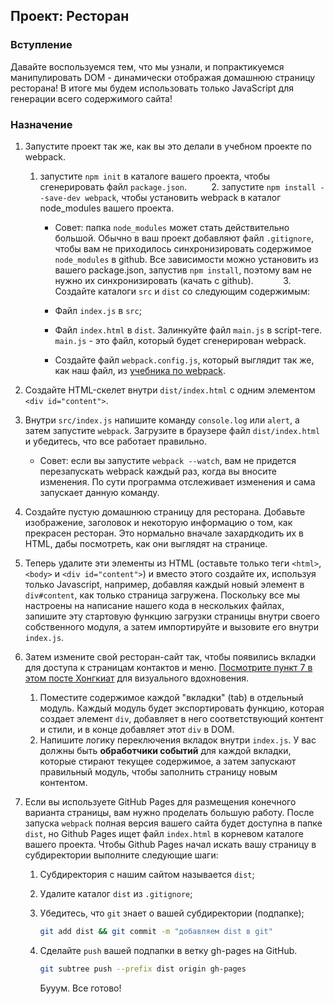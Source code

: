 ## Проект: Ресторан

### Вступление

Давайте воспользуемся тем, что мы узнали, и попрактикуемся манипулировать DOM - динамически отображая домашнюю страницу ресторана! В итоге мы будем использовать только JavaScript для генерации всего содержимого сайта!

### Назначение

1. Запустите проект так же, как вы это делали в учебном проекте по webpack.

    1. запустите `npm init` в каталоге вашего проекта, чтобы сгенерировать файл `package.json`.
    
    2. запустите `npm install --save-dev webpack`, чтобы установить webpack в каталог node_modules вашего проекта.
   
        - Совет: папка `node_modules` может стать действительно большой. Обычно в ваш проект добавляют файл `.gitignore`, чтобы вам не приходилось синхронизировать содержимое `node_modules` в github. Все зависимости можно установить из вашего package.json, запустив `npm install`, поэтому вам не нужно их синхронизировать (качать с github).
      
    3. Создайте каталоги `src` и `dist` со следующим содержимым:

        - Файл `index.js` в `src`;
    
        - Файл `index.html` в `dist`. Залинкуйте файл `main.js` в script-теге. `main.js` - это файл, который будет сгенерирован webpack.
      
        - Создайте файл `webpack.config.js`, который выглядит так же, как наш файл, из [учебника по webpack](https://webpack.js.org/guides/getting-started/#using-a-configuration).
   
2. Создайте HTML-скелет внутри `dist/index.html` с одним элементом `<div id="content">`.

3. Внутри `src/index.js` напишите команду `console.log` или `alert`, а затем запустите `webpack`. Загрузите в браузере файл `dist/index.html` и убедитесь, что все работает правильно.

    - Совет: если вы запустите `webpack --watch`, вам не придется перезапускать webpack каждый раз, когда вы вносите изменения. По сути программа отслеживает изменения и сама запускает данную команду.
   
4. Создайте пустую домашнюю страницу для ресторана. Добавьте изображение, заголовок и некоторую информацию о том, как прекрасен ресторан. Это нормально вначале захардкодить их в HTML, дабы посмотреть, как они выглядят на странице.

5. Теперь удалите эти элементы из HTML (оставьте только теги `<html>`, `<body>` и `<div id="content">`) и вместо этого создайте их, используя только Javascript, например, добавляя каждый новый элемент в `div#content`, как только страница загружена. Поскольку все мы настроены на написание нашего кода в нескольких файлах, запишите эту стартовую функцию загрузки страницы внутри своего собственного модуля, а затем импортируйте и вызовите его внутри `index.js`.

6. Затем измените свой ресторан-сайт так, чтобы появились вкладки для доступа к страницам контактов и меню. [Посмотрите пункт 7 в этом посте Хонгкиат](http://www.hongkiat.com/blog/50-nice-clean-css-tab-based-navigation-scripts/) для визуального вдохновения.

    1. Поместите содержимое каждой "вкладки" (tab) в отдельный модуль. Каждый модуль будет экспортировать функцию, которая создает элемент `div`, добавляет в него соответствующий контент и стили, и в конце добавляет этот `div` в DOM.
    
    2. Напишите логику переключения вкладок внутри `index.js`. У вас должны быть **обработчики событий** для каждой вкладки, которые стирают текущее содержимое, а затем запускают правильный модуль, чтобы заполнить страницу новым контентом.
   
7. Если вы используете GitHub Pages для размещения конечного варианта страницы, вам нужно проделать большую работу. После запуска `webpack` полная версия вашего сайта будет доступна в папке `dist`, но Github Pages ищет файл `index.html` в корневом каталоге вашего проекта. Чтобы Github Pages начал искать вашу страницу в субдиректории выполните следующие шаги:
  
    1. Субдиректория с нашим сайтом называется `dist`;
  
    2. Удалите каталог `dist` из `.gitignore`;
  
    3. Убедитесь, что `git` знает о вашей субдиректории (подпапке);
  
        ```bash 
        git add dist && git commit -m "добавляем dist в git" 
        ```
  
    4. Сделайте `push` вашей подпапки в ветку gh-pages на GitHub.
     
         ```bash 
         git subtree push --prefix dist origin gh-pages
         ```
         
         Бууум. Все готово!
    
    
